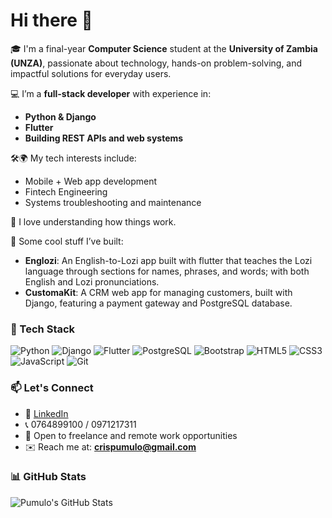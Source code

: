 # Hi there 👋

🎓 I'm a final-year **Computer Science** student at the **University of Zambia (UNZA)**, passionate about technology, hands-on problem-solving, and impactful solutions for everyday users.

💻 I’m a **full-stack developer** with experience in:
- **Python & Django**
- **Flutter**
- **Building REST APIs and web systems**

🛠️🌍 My tech interests include:
- Mobile + Web app development
- Fintech Engineering
- Systems troubleshooting and maintenance

🧠 I love understanding how things work.

🚀 Some cool stuff I’ve built:
- **Englozi**: An English-to-Lozi app built with flutter that teaches the Lozi language through sections for names, phrases, and words; with both English and Lozi pronunciations.
- **CustomaKit**: A CRM web app for managing customers, built with Django, featuring a payment gateway and PostgreSQL database.

### 🔧 Tech Stack

![Python](https://img.shields.io/badge/Python-3670A0?style=for-the-badge&logo=python&logoColor=white)
![Django](https://img.shields.io/badge/Django-092E20?style=for-the-badge&logo=django&logoColor=white)
![Flutter](https://img.shields.io/badge/Flutter-02569B?style=for-the-badge&logo=flutter&logoColor=white)
![PostgreSQL](https://img.shields.io/badge/PostgreSQL-4169E1?style=for-the-badge&logo=postgresql&logoColor=white)
![Bootstrap](https://img.shields.io/badge/Bootstrap-7952B3?style=for-the-badge&logo=bootstrap&logoColor=white)
![HTML5](https://img.shields.io/badge/HTML5-E34F26?style=for-the-badge&logo=html5&logoColor=white)
![CSS3](https://img.shields.io/badge/CSS3-1572B6?style=for-the-badge&logo=css3&logoColor=white)
![JavaScript](https://img.shields.io/badge/JavaScript-F7DF1E?style=for-the-badge&logo=javascript&logoColor=black)
![Git](https://img.shields.io/badge/Git-F05032?style=for-the-badge&logo=git&logoColor=white)

### 📫 Let's Connect

- 🔗 [LinkedIn](https://linkedin.com/in/pumulo-mufalali-73b93b24a)
- 📞 0764899100 / 0971217311
- 💼 Open to freelance and remote work opportunities
- ✉️ Reach me at: **crispumulo@gmail.com**

### 📊 GitHub Stats

![Pumulo's GitHub Stats](https://github-readme-stats.vercel.app/api?username=pumulo-mufalali&show_icons=true&theme=github_dark)
